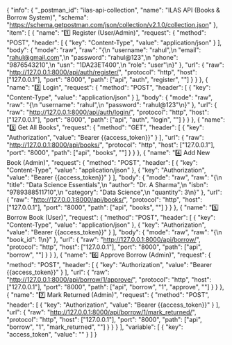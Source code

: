 {
"info": {
"\_postman_id": "ilas-api-collection",
"name": "ILAS API (Books & Borrow System)",
"schema": "https://schema.getpostman.com/json/collection/v2.1.0/collection.json"
},
"item": [
{
"name": "1️⃣ Register (User/Admin)",
"request": {
"method": "POST",
"header": [
{
"key": "Content-Type",
"value": "application/json"
}
],
"body": {
"mode": "raw",
"raw": "{\n \"username\": \"rahul\",\n \"email\": \"rahul@gmail.com\",\n \"password\": \"rahul@123\",\n \"phone\": \"9876543210\",\n \"usn\": \"1DA23ET400\",\n \"role\": \"user\"\n}"
},
"url": {
"raw": "http://127.0.0.1:8000/api/auth/register/",
"protocol": "http",
"host": ["127.0.0.1"],
"port": "8000",
"path": ["api", "auth", "register", ""]
}
}
},
{
"name": "2️⃣ Login",
"request": {
"method": "POST",
"header": [
{ "key": "Content-Type", "value": "application/json" }
],
"body": {
"mode": "raw",
"raw": "{\n \"username\": \"rahul\",\n \"password\": \"rahul@123\"\n}"
},
"url": {
"raw": "http://127.0.0.1:8000/api/auth/login/",
"protocol": "http",
"host": ["127.0.0.1"],
"port": "8000",
"path": ["api", "auth", "login", ""]
}
}
},
{
"name": "3️⃣ Get All Books",
"request": {
"method": "GET",
"header": [
{ "key": "Authorization", "value": "Bearer {{access_token}}" }
],
"url": {
"raw": "http://127.0.0.1:8000/api/books/",
"protocol": "http",
"host": ["127.0.0.1"],
"port": "8000",
"path": ["api", "books", ""]
}
}
},
{
"name": "4️⃣ Add New Book (Admin)",
"request": {
"method": "POST",
"header": [
{ "key": "Content-Type", "value": "application/json" },
{ "key": "Authorization", "value": "Bearer {{access_token}}" }
],
"body": {
"mode": "raw",
"raw": "{\n \"title\": \"Data Science Essentials\",\n \"author\": \"Dr. A Sharma\",\n \"isbn\": \"9789388511710\",\n \"category\": \"Data Science\",\n \"quantity\": 3\n}"
},
"url": {
"raw": "http://127.0.0.1:8000/api/books/",
"protocol": "http",
"host": ["127.0.0.1"],
"port": "8000",
"path": ["api", "books", ""]
}
}
},
{
"name": "5️⃣ Borrow Book (User)",
"request": {
"method": "POST",
"header": [
{ "key": "Content-Type", "value": "application/json" },
{ "key": "Authorization", "value": "Bearer {{access_token}}" }
],
"body": {
"mode": "raw",
"raw": "{\n \"book_id\": 1\n}"
},
"url": {
"raw": "http://127.0.0.1:8000/api/borrow/",
"protocol": "http",
"host": ["127.0.0.1"],
"port": "8000",
"path": ["api", "borrow", ""]
}
}
},
{
"name": "6️⃣ Approve Borrow (Admin)",
"request": {
"method": "POST",
"header": [
{ "key": "Authorization", "value": "Bearer {{access_token}}" }
],
"url": {
"raw": "http://127.0.0.1:8000/api/borrow/1/approve/",
"protocol": "http",
"host": ["127.0.0.1"],
"port": "8000",
"path": ["api", "borrow", "1", "approve", ""]
}
}
},
{
"name": "7️⃣ Mark Returned (Admin)",
"request": {
"method": "POST",
"header": [
{ "key": "Authorization", "value": "Bearer {{access_token}}" }
],
"url": {
"raw": "http://127.0.0.1:8000/api/borrow/1/mark_returned/",
"protocol": "http",
"host": ["127.0.0.1"],
"port": "8000",
"path": ["api", "borrow", "1", "mark_returned", ""]
}
}
}
],
"variable": [
{
"key": "access_token",
"value": ""
}
]
}
